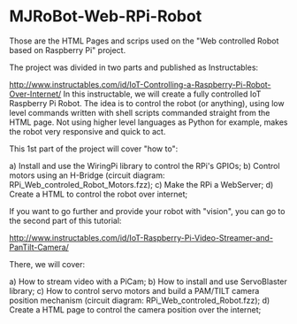 # MJRoBot-Web-RPi-Robot
Those are the HTML Pages and scrips used on the "Web controlled Robot based on Raspberry Pi" project.

The project was divided in two parts and published as Instructables:

http://www.instructables.com/id/IoT-Controlling-a-Raspberry-Pi-Robot-Over-Internet/
In this instructable, we will create a fully controlled IoT Raspberry Pi Robot. The idea is to control the robot (or anything), using low level commands written with shell scripts commanded straight from the HTML page. Not using higher level languages as Python for example, makes the robot very responsive and quick to act.

This 1st part of the project will cover "how to":

a) Install and use the WiringPi library to control the RPi's GPIOs; 
b) Control motors using an H-Bridge (circuit diagram: RPi_Web_controled_Robot_Motors.fzz);
c) Make the RPi a WebServer; 
d) Create a HTML to control the robot over internet; 

If you want to go further and provide your robot with "vision", you can go to the second part of this tutorial:

http://www.instructables.com/id/IoT-Raspberry-Pi-Video-Streamer-and-PanTilt-Camera/

There, we will cover:

a) How to stream video with a PiCam; 
b) How to install and use ServoBlaster library; 
c) How to control servo motors and build a PAM/TILT camera position mechanism (circuit diagram: RPi_Web_controled_Robot.fzz); 
d) Create a HTML page to control the camera position over the internet; 
